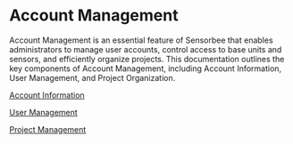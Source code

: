 # Account Management

Account Management is an essential feature of Sensorbee that enables administrators to manage user accounts, control access to base units and sensors, and efficiently organize projects. This documentation outlines the key components of Account Management, including Account Information, User Management, and Project Organization.

[Account Information](account-information.md)

[User Management](user-management.md)

[Project Management](project-management.md)
